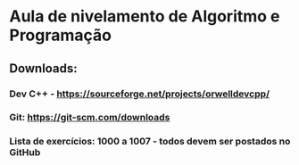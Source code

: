 # Aula de nivelamento de Algoritmo e Programação
## Downloads:
### Dev C++ - https://sourceforge.net/projects/orwelldevcpp/
### Git: https://git-scm.com/downloads
### Lista de exercícios: 1000 a 1007 - todos devem ser postados no GitHub

